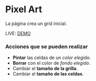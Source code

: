 # Pixel Art

La página crea un grid inicial.

LIVE: [DEMO](https://pixelation-art.netlify.app/)

### Acciones que se pueden realizar

* __Pintar__ las celdas de un *color elegido*.
* __Borrar__ con el color de *fondo elegido*.
* Cambiar el __tamaño de la grilla__.
* Cambiar el __tamaño de las celdas__.

